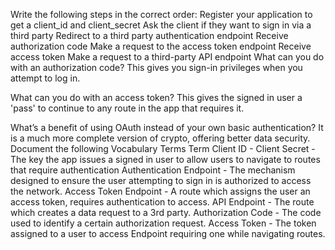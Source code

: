 Write the following steps in the correct order:
Register your application to get a client_id and client_secret
Ask the client if they want to sign in via a third party
Redirect to a third party authentication endpoint
Receive authorization code
Make a request to the access token endpoint
Receive access token
Make a request to a third-party API endpoint
What can you do with an authorization code?
This gives you sign-in privileges when you attempt to log in.

What can you do with an access token?
This gives the signed in user a 'pass' to continue to any route in the app that requires it.

What’s a benefit of using OAuth instead of your own basic authentication?
It is a much more complete version of crypto, offering better data security.
Document the following Vocabulary Terms
Term
Client ID - 
Client Secret - The key the app issues a signed in user to allow users to navigate to routes that require authentication
Authentication Endpoint - The mechanism designed to ensure the user attempting to sign in is authorized to access the network.
Access Token Endpoint -  A route which assigns the user an access token, requires authentication to access.
API Endpoint - The route which creates a data request to a 3rd party. 
Authorization Code - The code used to identify a certain authorization request.
Access Token - The token assigned to a user to access Endpoint requiring one while navigating routes.
